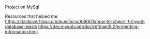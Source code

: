 Project on MySql

Resources that helped me:
https://stackoverflow.com/questions/838978/how-to-check-if-mysql-database-exists
https://dev.mysql.com/doc/refman/8.0/en/getting-information.html

